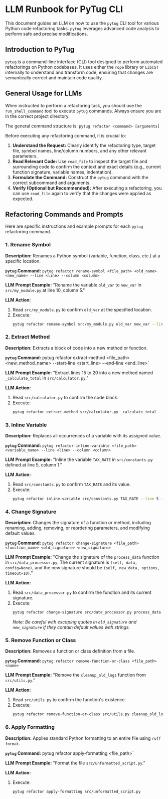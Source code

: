# LLM Runbook for PyTug CLI

This document guides an LLM on how to use the `pytug` CLI tool for various Python code refactoring tasks. `pytug` leverages advanced code analysis to perform safe and precise modifications.

## Introduction to PyTug

`pytug` is a command-line interface (CLI) tool designed to perform automated refactorings on Python codebases. It uses either the `rope` library or `LibCST` internally to understand and transform code, ensuring that changes are semantically correct and maintain code quality.

## General Usage for LLMs

When instructed to perform a refactoring task, you should use the `run_shell_command` tool to execute `pytug` commands. Always ensure you are in the correct project directory.

The general command structure is:
`pytug refactor <command> [arguments]`

Before executing any refactoring command, it is crucial to:
1.  **Understand the Request:** Clearly identify the refactoring type, target file, symbol names, line/column numbers, and any other relevant parameters.
2.  **Read Relevant Code:** Use `read_file` to inspect the target file and surrounding code to confirm the context and exact details (e.g., current function signature, variable names, indentation).
3.  **Formulate the Command:** Construct the `pytug` command with the correct subcommand and arguments.
4.  **Verify (Optional but Recommended):** After executing a refactoring, you can use `read_file` again to verify that the changes were applied as expected.

## Refactoring Commands and Prompts

Here are specific instructions and example prompts for each `pytug` refactoring command.

### 1. Rename Symbol

**Description:** Renames a Python symbol (variable, function, class, etc.) at a specific location.

**`pytug` Command:**
`pytug refactor rename-symbol <file_path> <old_name> <new_name> --line <line> --column <column>`

**LLM Prompt Example:**
"Rename the variable `old_var` to `new_var` in `src/my_module.py` at line 10, column 5."

**LLM Action:**
1.  Read `src/my_module.py` to confirm `old_var` at the specified location.
2.  Execute:
    ```bash
    pytug refactor rename-symbol src/my_module.py old_var new_var --line 10 --column 5
    ```

### 2. Extract Method

**Description:** Extracts a block of code into a new method or function.

**`pytug` Command:**
pytug refactor extract-method <file_path> <new_method_name> --start-line <start_line> --end-line <end_line>`

**LLM Prompt Example:**
"Extract lines 15 to 20 into a new method named `_calculate_total` in `src/calculator.py`."

**LLM Action:**
1.  Read `src/calculator.py` to confirm the code block.
2.  Execute:
    ```bash
    pytug refactor extract-method src/calculator.py _calculate_total --start-line 15 --end-line 20
    ```

### 3. Inline Variable

**Description:** Replaces all occurrences of a variable with its assigned value.

**`pytug` Command:**
`pytug refactor inline-variable <file_path> <variable_name> --line <line> --column <column>`

**LLM Prompt Example:**
"Inline the variable `TAX_RATE` in `src/constants.py` defined at line 5, column 1."

**LLM Action:**
1.  Read `src/constants.py` to confirm `TAX_RATE` and its value.
2.  Execute:
    ```bash
    pytug refactor inline-variable src/constants.py TAX_RATE --line 5 --column 1
    ```

### 4. Change Signature

**Description:** Changes the signature of a function or method, including renaming, adding, removing, or reordering parameters, and modifying default values.

**`pytug` Command:**
`pytug refactor change-signature <file_path> <function_name> <old_signature> <new_signature>`

**LLM Prompt Example:**
"Change the signature of the `process_data` function in `src/data_processor.py`. The current signature is `(self, data, config=None)`, and the new signature should be `(self, new_data, options, timeout=10)`."

**LLM Action:**
1.  Read `src/data_processor.py` to confirm the function and its current signature.
2.  Execute:
    ```bash
    pytug refactor change-signature src/data_processor.py process_data "self, data, config=None" "self, new_data, options, timeout=10"
    ```
    *Note: Be careful with escaping quotes in `old_signature` and `new_signature` if they contain default values with strings.*

### 5. Remove Function or Class

**Description:** Removes a function or class definition from a file.

**`pytug` Command:**
`pytug refactor remove-function-or-class <file_path> <name>`

**LLM Prompt Example:**
"Remove the `cleanup_old_logs` function from `src/utils.py`."

**LLM Action:**
1.  Read `src/utils.py` to confirm the function's existence.
2.  Execute:
    ```bash
    pytug refactor remove-function-or-class src/utils.py cleanup_old_logs
    ```

### 6. Apply Formatting

**Description:** Applies standard Python formatting to an entire file using `ruff format`.

**`pytug` Command:**
pytug refactor apply-formatting <file_path>`

**LLM Prompt Example:**
"Format the file `src/unformatted_script.py`."

**LLM Action:**
1.  Execute:
    ```bash
    pytug refactor apply-formatting src/unformatted_script.py
    ```
